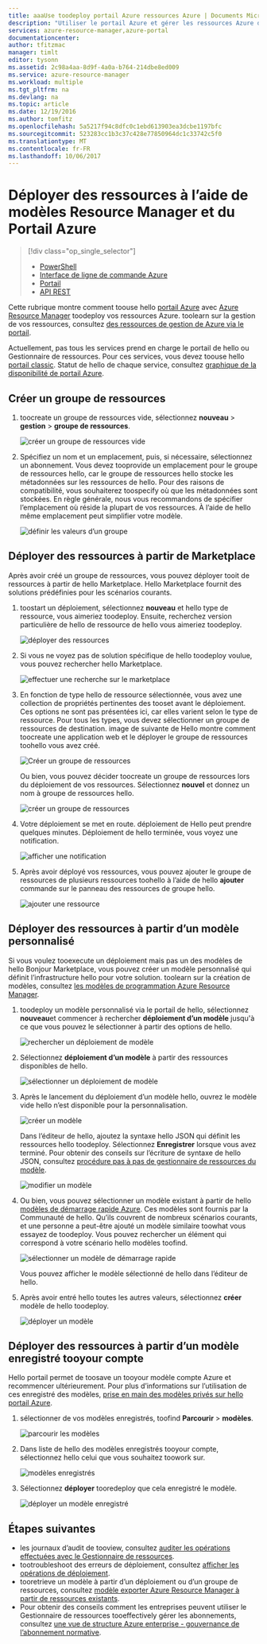 ```yaml
---
title: aaaUse toodeploy portail Azure ressources Azure | Documents Microsoft
description: "Utiliser le portail Azure et gérer les ressources Azure de toodeploy vos ressources."
services: azure-resource-manager,azure-portal
documentationcenter: 
author: tfitzmac
manager: timlt
editor: tysonn
ms.assetid: 2c98a4aa-8d9f-4a0a-b764-214dbe8ed009
ms.service: azure-resource-manager
ms.workload: multiple
ms.tgt_pltfrm: na
ms.devlang: na
ms.topic: article
ms.date: 12/19/2016
ms.author: tomfitz
ms.openlocfilehash: 5a5217f94c8dfc0c1ebd613903ea3dcbe1197bfc
ms.sourcegitcommit: 523283cc1b3c37c428e77850964dc1c33742c5f0
ms.translationtype: MT
ms.contentlocale: fr-FR
ms.lasthandoff: 10/06/2017
---
```

# <a name="deploy-resources-with-resource-manager-templates-and-azure-portal"></a>Déployer des ressources à l’aide de modèles Resource Manager et du Portail Azure
> [!div class="op_single_selector"]
> * [PowerShell](resource-group-template-deploy.md)
> * [Interface de ligne de commande Azure](resource-group-template-deploy-cli.md)
> * [Portail](resource-group-template-deploy-portal.md)
> * [API REST](resource-group-template-deploy-rest.md)
> 
> 

Cette rubrique montre comment toouse hello [portail Azure](https://portal.azure.com) avec [Azure Resource Manager](resource-group-overview.md) toodeploy vos ressources Azure. toolearn sur la gestion de vos ressources, consultez [des ressources de gestion de Azure via le portail](resource-group-portal.md).

Actuellement, pas tous les services prend en charge le portail de hello ou Gestionnaire de ressources. Pour ces services, vous devez toouse hello [portail classic](https://manage.windowsazure.com). Statut de hello de chaque service, consultez [graphique de la disponibilité de portail Azure](https://azure.microsoft.com/features/azure-portal/availability/).

## <a name="create-resource-group"></a>Créer un groupe de ressources
1. toocreate un groupe de ressources vide, sélectionnez **nouveau** > **gestion** > **groupe de ressources**.
   
    ![créer un groupe de ressources vide](./media/resource-group-template-deploy-portal/create-empty-group.png)
2. Spécifiez un nom et un emplacement, puis, si nécessaire, sélectionnez un abonnement. Vous devez tooprovide un emplacement pour le groupe de ressources hello, car le groupe de ressources hello stocke les métadonnées sur les ressources de hello. Pour des raisons de compatibilité, vous souhaiterez toospecify où que les métadonnées sont stockées. En règle générale, nous vous recommandons de spécifier l’emplacement où réside la plupart de vos ressources. À l’aide de hello même emplacement peut simplifier votre modèle.
   
    ![définir les valeurs d’un groupe](./media/resource-group-template-deploy-portal/set-group-properties.png)

## <a name="deploy-resources-from-marketplace"></a>Déployer des ressources à partir de Marketplace
Après avoir créé un groupe de ressources, vous pouvez déployer tooit de ressources à partir de hello Marketplace. Hello Marketplace fournit des solutions prédéfinies pour les scénarios courants.

1. toostart un déploiement, sélectionnez **nouveau** et hello type de ressource, vous aimeriez toodeploy. Ensuite, recherchez version particulière de hello de ressource de hello vous aimeriez toodeploy.
   
    ![déployer des ressources](./media/resource-group-template-deploy-portal/deploy-resource.png)
2. Si vous ne voyez pas de solution spécifique de hello toodeploy voulue, vous pouvez rechercher hello Marketplace.
   
    ![effectuer une recherche sur le marketplace](./media/resource-group-template-deploy-portal/search-resource.png)
3. En fonction de type hello de ressource sélectionnée, vous avez une collection de propriétés pertinentes des tooset avant le déploiement. Ces options ne sont pas présentées ici, car elles varient selon le type de ressource. Pour tous les types, vous devez sélectionner un groupe de ressources de destination. image de suivante de Hello montre comment toocreate une application web et le déployer le groupe de ressources toohello vous avez créé.
   
    ![Créer un groupe de ressources](./media/resource-group-template-deploy-portal/select-existing-group.png)
   
    Ou bien, vous pouvez décider toocreate un groupe de ressources lors du déploiement de vos ressources. Sélectionnez **nouvel** et donnez un nom à groupe de ressources hello.
   
    ![créer un groupe de ressources](./media/resource-group-template-deploy-portal/select-new-group.png)
4. Votre déploiement se met en route. déploiement de Hello peut prendre quelques minutes. Déploiement de hello terminée, vous voyez une notification.
   
    ![afficher une notification](./media/resource-group-template-deploy-portal/view-notification.png)
5. Après avoir déployé vos ressources, vous pouvez ajouter le groupe de ressources de plusieurs ressources toohello à l’aide de hello **ajouter** commande sur le panneau des ressources de groupe hello.
   
    ![ajouter une ressource](./media/resource-group-template-deploy-portal/add-resource.png)

## <a name="deploy-resources-from-custom-template"></a>Déployer des ressources à partir d’un modèle personnalisé
Si vous voulez tooexecute un déploiement mais pas un des modèles de hello Bonjour Marketplace, vous pouvez créer un modèle personnalisé qui définit l’infrastructure hello pour votre solution. toolearn sur la création de modèles, consultez [les modèles de programmation Azure Resource Manager](resource-group-authoring-templates.md).

1. toodeploy un modèle personnalisé via le portail de hello, sélectionnez **nouveau**et commencer à rechercher **déploiement d’un modèle** jusqu'à ce que vous pouvez le sélectionner à partir des options de hello.
   
    ![rechercher un déploiement de modèle](./media/resource-group-template-deploy-portal/search-template.png)
2. Sélectionnez **déploiement d’un modèle** à partir des ressources disponibles de hello.
   
    ![sélectionner un déploiement de modèle](./media/resource-group-template-deploy-portal/select-template.png)
3. Après le lancement du déploiement d’un modèle hello, ouvrez le modèle vide hello n’est disponible pour la personnalisation.
   
    ![créer un modèle](./media/resource-group-template-deploy-portal/show-custom-template.png)
   
    Dans l’éditeur de hello, ajoutez la syntaxe hello JSON qui définit les ressources hello toodeploy. Sélectionnez **Enregistrer** lorsque vous avez terminé. Pour obtenir des conseils sur l’écriture de syntaxe de hello JSON, consultez [procédure pas à pas de gestionnaire de ressources du modèle](resource-manager-template-walkthrough.md).
   
    ![modifier un modèle](./media/resource-group-template-deploy-portal/edit-template.png)
4. Ou bien, vous pouvez sélectionner un modèle existant à partir de hello [modèles de démarrage rapide Azure](https://azure.microsoft.com/documentation/templates/). Ces modèles sont fournis par la Communauté de hello. Qu’ils couvrent de nombreux scénarios courants, et une personne a peut-être ajouté un modèle similaire toowhat vous essayez de toodeploy. Vous pouvez rechercher un élément qui correspond à votre scénario hello modèles toofind.
   
    ![sélectionner un modèle de démarrage rapide](./media/resource-group-template-deploy-portal/select-quickstart-template.png)
   
    Vous pouvez afficher le modèle sélectionné de hello dans l’éditeur de hello.
5. Après avoir entré hello toutes les autres valeurs, sélectionnez **créer** modèle de hello toodeploy. 
   
    ![déployer un modèle](./media/resource-group-template-deploy-portal/create-custom-deploy.png)

## <a name="deploy-resources-from-a-template-saved-tooyour-account"></a>Déployer des ressources à partir d’un modèle enregistré tooyour compte
Hello portail permet de toosave un tooyour modèle compte Azure et recommencer ultérieurement. Pour plus d’informations sur l’utilisation de ces enregistré des modèles, [prise en main des modèles privés sur hello portail Azure](../marketplace-consumer/mytemplates-getstarted.md).

1. sélectionner de vos modèles enregistrés, toofind **Parcourir** > **modèles**.
   
    ![parcourir les modèles](./media/resource-group-template-deploy-portal/browse-templates.png)
2. Dans liste de hello des modèles enregistrés tooyour compte, sélectionnez hello celui que vous souhaitez toowork sur.
   
    ![modèles enregistrés](./media/resource-group-template-deploy-portal/saved-templates.png)
3. Sélectionnez **déployer** tooredeploy que cela enregistré le modèle.
   
    ![déployer un modèle enregistré](./media/resource-group-template-deploy-portal/deploy-saved-template.png)

## <a name="next-steps"></a>Étapes suivantes
* les journaux d’audit de tooview, consultez [auditer les opérations effectuées avec le Gestionnaire de ressources](resource-group-audit.md).
* tootroubleshoot des erreurs de déploiement, consultez [afficher les opérations de déploiement](resource-manager-deployment-operations.md).
* tooretrieve un modèle à partir d’un déploiement ou d’un groupe de ressources, consultez [modèle exporter Azure Resource Manager à partir de ressources existants](resource-manager-export-template.md).
* Pour obtenir des conseils comment les entreprises peuvent utiliser le Gestionnaire de ressources tooeffectively gérer les abonnements, consultez [une vue de structure Azure enterprise - gouvernance de l’abonnement normative](resource-manager-subscription-governance.md).

